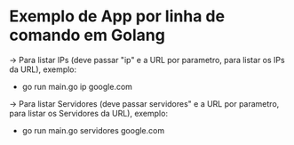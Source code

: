 # Exemplo de App por linha de comando em Golang

-> Para listar IPs (deve passar "ip" e a URL por parametro, para listar os IPs da URL), exemplo:
 - go run main.go ip google.com


-> Para listar Servidores (deve passar servidores" e a URL por parametro, para listar os Servidores da URL), exemplo:

 - go run main.go servidores google.com